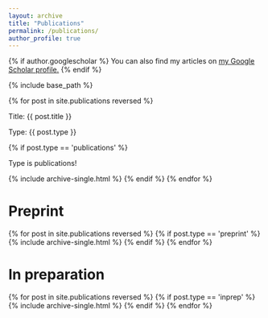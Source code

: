 ```yaml
---
layout: archive
title: "Publications"
permalink: /publications/
author_profile: true
---
```


{% if author.googlescholar %}
  You can also find my articles on <u><a href="{{author.googlescholar}}">my Google Scholar profile</a>.</u>
{% endif %}

{% include base_path %}

{% for post in site.publications reversed %}
  <p> Title: {{ post.title }} </p>
  <p> Type: {{ post.type }} </p>
  {% if post.type == 'publications' %}
    <p> Type is publications! </p>
    {% include archive-single.html %}
  {% endif %}
{% endfor %}

# Preprint

{% for post in site.publications reversed %}
  {% if post.type == 'preprint' %}
    {% include archive-single.html %}
  {% endif %}
{% endfor %}

# In preparation

{% for post in site.publications reversed %}
  {% if post.type == 'inprep' %}
    {% include archive-single.html %}
  {% endif %}
{% endfor %}
